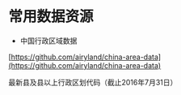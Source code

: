 # 常用数据资源


- 中国行政区域数据

[https://github.com/airyland/china-area-data](https://github.com/airyland/china-area-data)

最新县及县以上行政区划代码（截止2016年7月31日）


